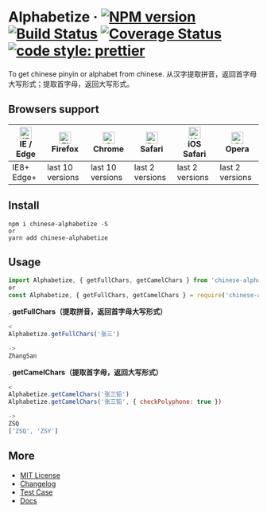 # Alphabetize &middot; [![NPM version](https://img.shields.io/npm/v/chinese-alphabetize.svg?style=flat)](https://www.npmjs.com/package/chinese-alphabetize) [![Build Status](https://travis-ci.org/Ipxxiao/alphabetize.svg?branch=master)](https://travis-ci.org/Ipxxiao/alphabetize) [![Coverage Status](https://coveralls.io/repos/github/Ipxxiao/alphabetize/badge.svg?branch=master)](https://coveralls.io/github/Ipxxiao/alphabetize?branch=master) [![code style: prettier](https://img.shields.io/badge/code_style-prettier-ff69b4.svg?style=flat-square)](https://github.com/prettier/prettier)

To get chinese pinyin or alphabet from chinese. 从汉字提取拼音，返回首字母大写形式；提取首字母，返回大写形式。

## Browsers support

| [<img src="https://raw.githubusercontent.com/alrra/browser-logos/master/src/edge/edge_48x48.png" alt="IE / Edge" width="24px" height="24px" />](http://godban.github.io/browsers-support-badges/)<br />IE / Edge | [<img src="https://raw.githubusercontent.com/alrra/browser-logos/master/src/firefox/firefox_48x48.png" alt="Firefox" width="24px" height="24px" />](http://godban.github.io/browsers-support-badges/)<br />Firefox | [<img src="https://raw.githubusercontent.com/alrra/browser-logos/master/src/chrome/chrome_48x48.png" alt="Chrome" width="24px" height="24px" />](http://godban.github.io/browsers-support-badges/)<br />Chrome | [<img src="https://raw.githubusercontent.com/alrra/browser-logos/master/src/safari/safari_48x48.png" alt="Safari" width="24px" height="24px" />](http://godban.github.io/browsers-support-badges/)<br />Safari | [<img src="https://raw.githubusercontent.com/alrra/browser-logos/master/src/safari-ios/safari-ios_48x48.png" alt="iOS Safari" width="24px" height="24px" />](http://godban.github.io/browsers-support-badges/)<br />iOS Safari | [<img src="https://raw.githubusercontent.com/alrra/browser-logos/master/src/opera/opera_48x48.png" alt="Opera" width="24px" height="24px" />](http://godban.github.io/browsers-support-badges/)<br />Opera |
| --------------------------------------------------------------------------------------------------------------------------------------------------------------------------------------------------------------- | ----------------------------------------------------------------------------------------------------------------------------------------------------------------------------------------------------------------- | ------------------------------------------------------------------------------------------------------------------------------------------------------------------------------------------------------------- | ------------------------------------------------------------------------------------------------------------------------------------------------------------------------------------------------------------- | ----------------------------------------------------------------------------------------------------------------------------------------------------------------------------------------------------------------------------- | --------------------------------------------------------------------------------------------------------------------------------------------------------------------------------------------------------- |
| IE8+ Edge+                                                                                                                                                                                                      | last 10 versions                                                                                                                                                                                                  | last 10 versions                                                                                                                                                                                              | last 2 versions                                                                                                                                                                                               | last 2 versions                                                                                                                                                                                                               | last 2 versions                                                                                                                                                                                           |

## Install

``` base
npm i chinese-alphabetize -S
or
yarn add chinese-alphabetize
```

## Usage

``` javascript
import Alphabetize, { getFullChars, getCamelChars } from 'chinese-alphabetize'
or
const Alphabetize, { getFullChars, getCamelChars } = require('chinese-alphabetize')
```


. **getFullChars（提取拼音，返回首字母大写形式）**
``` javascript
<
Alphabetize.getFullChars('张三')

->
ZhangSan
```

. **getCamelChars（提取首字母，返回大写形式）**
``` javascript
<
Alphabetize.getCamelChars('张三铅')
Alphabetize.getCamelChars('张三铅', { checkPolyphone: true })

->
ZSQ
['ZSQ', 'ZSY']
```

## More
- [MIT License](https://github.com/Ipxxiao/alphabetize/blob/master/LICENSE)
- [Changelog](https://github.com/Ipxxiao/alphabetize/blob/master/CHANGELOG.md)
- [Test Case](https://github.com/Ipxxiao/alphabetize/blob/master/__tests__/index.spec.ts)
- [Docs](https://github.com/Ipxxiao/alphabetize/tree/master/docs)
